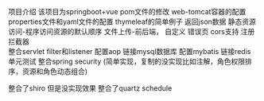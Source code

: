 项目介绍
该项目为springboot+vue
pom文件的修改
web-tomcat容器的配置
properties文件和yaml文件的配置
thymeleaf的简单例子
返回json数据
静态资源访问-程序访问资源的默认顺序
文件上传-前后端，
自定义 错误页
cors支持
注册拦截器   
整合servlet filter和listener
配置aop
链接mysql数据库 
配置mybatis
链接redis
单元测试
整合spring security  (简单实现，复制的没实现比如注解，角色权限排序，资源和角色动态组合)

整合了shiro  但是没实现效果
整合了quartz  schedule 
